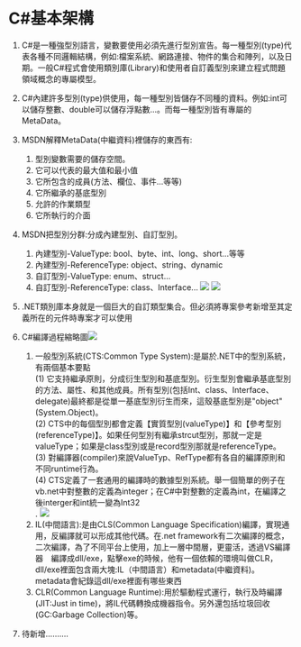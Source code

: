 # C#基本架構
1. C#是一種強型別語言，變數要使用必須先進行型別宣告。每一種型別(type)代表各種不同邏輯結構，例如:檔案系統、網路連接、物件的集合和陣列，以及日期。一般C#程式會使用類別庫(Library)和使用者自訂義型別來建立程式問題領域概念的專屬模型。
2. C#內建許多型別(type)供使用，每一種型別皆儲存不同種的資料。例如:int可以儲存整數、double可以儲存浮點數...。而每一種型別皆有專屬的MetaData。
3. MSDN解釋MetaData(中繼資料)裡儲存的東西有:
    1. 型別變數需要的儲存空間。
    2. 它可以代表的最大值和最小值
    3. 它所包含的成員(方法、欄位、事件...等等)
    4. 它所繼承的基底型別
    5. 允許的作業類型
    6. 它所執行的介面
4. MSDN把型別分群:分成內建型別、自訂型別。
    1. 內建型別-ValueType: bool、byte、int、long、short...等等
    2. 內建型別-ReferenceType: object、string、dynamic
    3. 自訂型別-ValueType: enum、struct...
    4. 自訂型別-ReferenceType: class、Interface...
    ![](https://i.imgur.com/sK2S8Vu.png)
    ![](https://i.imgur.com/QCPoVHp.png)

5. .NET類別庫本身就是一個巨大的自訂類型集合。但必須將專案參考新增至其定義所在的元件時專案才可以使用

6. C#編譯過程縮略圖![](https://i.imgur.com/qKEyVNj.png)
    1. 一般型別系統(CTS:Common Type System):是屬於.NET中的型別系統，有兩個基本要點</br>
    (1) 它支持繼承原則，分成衍生型別和基底型別。衍生型別會繼承基底型別的方法、屬性、和其他成員。所有型別(包括Int、class、Interface、delegate)最終都是從單一基底型別衍生而來，這殼基底型別是"object"(System.Object)。</br>
    (2) CTS中的每個型別都會定義【實質型別(valueType)】和【參考型別(referenceType)】。如果任何型別有繼承strcut型別，那就一定是valueType；如果是class型別或是record型別那就是referenceType。</br>
    (3) 對編譯器(compiler)來說ValueTyp、RefType都有各自的編譯原則和不同runtime行為。</br>
    (4) CTS定義了一套通用的編譯時的數據型別系統。舉一個簡單的例子在vb.net中對整數的定義為integer；在C#中對整數的定義為int，在編譯之後interger和int統一變為Int32</br>.
    ![](https://i.imgur.com/qkk9Py3.png)
    2. IL(中間語言):是由CLS(Common Language Specification)編譯，實現通用，反編譯就可以形成其他代碼。在.net framework有二次編譯的概念，二次編譯，為了不同平台上使用，加上一層中間層，更靈活，透過VS編譯器　編譯成dll/exe，點擊exe的時候，他有一個依賴的環境叫做CLR，dll/exe裡面包含兩大塊:IL（中間語言）和metadata(中繼資料)。metadata會紀錄這dll/exe裡面有哪些東西
    3. CLR(Common Language Runtime):用於驅動程式運行，執行及時編譯(JIT:Just in time)，將IL代碼轉換成機器指令。另外還包括垃圾回收(GC:Garbage Collection)等。
7. 待新增..........
